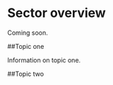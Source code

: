<!-- TITLE: Agriculture -->
# Sector overview
Coming soon.

##Topic one

Information on topic one.

##Topic two